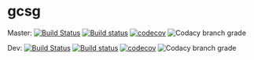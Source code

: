 # gcsg

Master:
[![Build Status](https://travis-ci.org/GavinNL/gcsg.svg?branch=master)](https://travis-ci.org/GavinNL/gcsg)
[![Build status](https://ci.appveyor.com/api/projects/status/0tsak73ak5c2mhbu/branch/master?svg=true)](https://ci.appveyor.com/project/GavinNL/cpp-boilerplate/branch/master)
[![codecov](https://codecov.io/gh/GavinNL/gcsg/branch/master/graph/badge.svg)](https://codecov.io/gh/GavinNL/gcsg)
![Codacy branch grade](https://img.shields.io/codacy/grade/4fe50de6102e4d678bacdd292c949310/master.svg)

Dev:
[![Build Status](https://travis-ci.org/GavinNL/gcsg.svg?branch=dev)](https://travis-ci.org/GavinNL/gcsg)
[![Build status](https://ci.appveyor.com/api/projects/status/0tsak73ak5c2mhbu/branch/dev?svg=true)](https://ci.appveyor.com/project/GavinNL/cpp-boilerplate/branch/dev)
[![codecov](https://codecov.io/gh/GavinNL/gcsg/branch/dev/graph/badge.svg)](https://codecov.io/gh/GavinNL/gcsg)
![Codacy branch grade](https://img.shields.io/codacy/grade/4fe50de6102e4d678bacdd292c949310/dev.svg)
